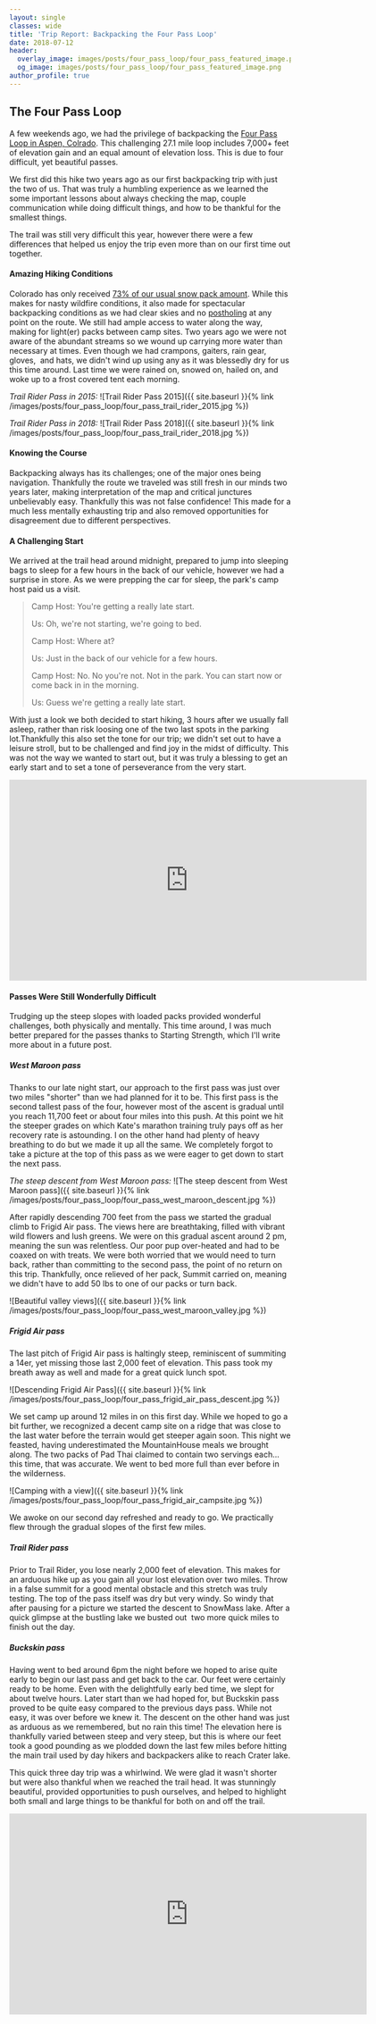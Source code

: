 ```yaml
---
layout: single
classes: wide
title: 'Trip Report: Backpacking the Four Pass Loop'
date: 2018-07-12
header:
  overlay_image: images/posts/four_pass_loop/four_pass_featured_image.png
  og_image: images/posts/four_pass_loop/four_pass_featured_image.png
author_profile: true
---
```


## The Four Pass Loop

A few weekends ago, we had the privilege of backpacking the  [Four Pass Loop in Aspen, Colrado](https://www.hikingproject.com/trail/7001635/four-pass-loop). This challenging 27.1 mile loop includes 7,000+ feet of elevation gain and an equal amount of elevation loss. This is due to four difficult, yet beautiful passes.

We first did this hike two years ago as our first backpacking trip with just the two of us. That was truly a humbling experience as we learned the some important lessons about always checking the map, couple communication while doing difficult things, and how to be thankful for the smallest things.

The trail was still very difficult this year, however there were a few differences that helped us enjoy the trip even more than on our first time out together.

#### Amazing Hiking Conditions

Colorado has only received [73% of our usual snow pack amount](https://www.9news.com/article/weather/weather-colorado/colorado-hits-peak-snowpack-runoff-begins/73-536799493). While this makes for nasty wildfire conditions, it also made for spectacular backpacking conditions as we had clear skies and no [postholing](https://www.rei.com/blog/snowsports/semi-rad-the-joy-of-postholing) at any point on the route. We still had ample access to water along the way, making for light(er) packs between camp sites. Two years ago we were not aware of the abundant streams so we wound up carrying more water than necessary at times. Even though we had crampons, gaiters, rain gear, gloves,  and hats, we didn't wind up using any as it was blessedly dry for us this time around. Last time we were rained on, snowed on, hailed on, and woke up to a frost covered tent each morning.

_Trail Rider Pass in 2015:_
![Trail Rider Pass 2015]({{ site.baseurl }}{% link /images/posts/four_pass_loop/four_pass_trail_rider_2015.jpg %})

_Trail Rider Pass in 2018:_
![Trail Rider Pass 2018]({{ site.baseurl }}{% link /images/posts/four_pass_loop/four_pass_trail_rider_2018.jpg %})



#### Knowing the Course

Backpacking always has its challenges; one of the major ones being navigation. Thankfully the route we traveled was still fresh in our minds two years later, making interpretation of the map and critical junctures unbelievably easy. Thankfully this was not false confidence! This made for a much less mentally exhausting trip and also removed opportunities for disagreement due to different perspectives.

#### A Challenging Start

We arrived at the trail head around midnight, prepared to jump into sleeping bags to sleep for a few hours in the back of our vehicle, however we had a surprise in store. As we were prepping the car for sleep, the park's camp host paid us a visit.

> Camp Host: You're getting a really late start.
>
> Us: Oh, we're not starting, we're going to bed.
>
> Camp Host: Where at?
>
> Us: Just in the back of our vehicle for a few hours.
>
> Camp Host: No. No you're not. Not in the park. You can start now or come back in in the morning.
>
> Us: Guess we're getting a really late start.

With just a look we both decided to start hiking, 3 hours after we usually fall asleep, rather than risk loosing one of the two last spots in the parking lot.Thankfully this also set the tone for our trip; we didn't set out to have a leisure stroll, but to be challenged and find joy in the midst of difficulty. This was not the way we wanted to start out, but it was truly a blessing to get an early start and to set a tone of perseverance from the very start.

<iframe width="640" height="360" src="https://www.youtube.com/embed/yKEX35_1IAI" frameborder="0" allow="encrypted-media; gyroscope; picture-in-picture" allowfullscreen></iframe>

#### Passes Were Still Wonderfully Difficult

Trudging up the steep slopes with loaded packs provided wonderful challenges, both physically and mentally. This time around, I was much better prepared for the passes thanks to Starting Strength, which I'll write more about in a future post.

##### West Maroon pass

Thanks to our late night start, our approach to the first pass was just over two miles "shorter" than we had planned for it to be. This first pass is the second tallest pass of the four, however most of the ascent is gradual until you reach 11,700 feet or about four miles into this push. At this point we hit the steeper grades on which Kate's marathon training truly pays off as her recovery rate is astounding. I on the other hand had plenty of heavy breathing to do but we made it up all the same. We completely forgot to take a picture at the top of this pass as we were eager to get down to start the next pass.

_The steep descent from West Maroon pass:_
![The steep descent from West Maroon pass]({{ site.baseurl }}{% link /images/posts/four_pass_loop/four_pass_west_maroon_descent.jpg %})

After rapidly descending 700 feet from the pass we started the gradual climb to Frigid Air pass. The views here are breathtaking, filled with vibrant wild flowers and lush greens. We were on this gradual ascent around 2 pm, meaning the sun was relentless. Our poor pup over-heated and had to be coaxed on with treats. We were both worried that we would need to turn back, rather than committing to the second pass, the point of no return on this trip. Thankfully, once relieved of her pack, Summit carried on, meaning we didn't have to add 50 lbs to one of our packs or turn back.

![Beautiful valley views]({{ site.baseurl }}{% link /images/posts/four_pass_loop/four_pass_west_maroon_valley.jpg %})


##### Frigid Air pass

The last pitch of Frigid Air pass is haltingly steep, reminiscent of summiting a 14er, yet missing those last 2,000 feet of elevation. This pass took my breath away as well and made for a great quick lunch spot.

![Descending Frigid Air Pass]({{ site.baseurl }}{% link /images/posts/four_pass_loop/four_pass_frigid_air_pass_descent.jpg %})

We set camp up around 12 miles in on this first day. While we hoped to go a bit further, we recognized a decent camp site on a ridge that was close to the last water before the terrain would get steeper again soon. This night we feasted, having underestimated the MountainHouse meals we brought along. The two packs of Pad Thai claimed to contain two servings each... this time, that was accurate. We went to bed more full than ever before in the wilderness.


![Camping with a view]({{ site.baseurl }}{% link /images/posts/four_pass_loop/four_pass_frigid_air_campsite.jpg %})

We awoke on our second day refreshed and ready to go. We practically flew through the gradual slopes of the first few miles.

##### Trail Rider pass

Prior to Trail Rider, you lose nearly 2,000 feet of elevation. This makes for an arduous hike up as you gain all your lost elevation over two miles. Throw in a false summit for a good mental obstacle and this stretch was truly testing. The top of the pass itself was dry but very windy. So windy that after pausing for a picture we started the descent to SnowMass lake. After a quick glimpse at the bustling lake we busted out  two more quick miles to finish out the day.

##### Buckskin pass

Having went to bed around 6pm the night before we hoped to arise quite early to begin our last pass and get back to the car. Our feet were certainly ready to be home. Even with the delightfully early bed time, we slept for about twelve hours. Later start than we had hoped for, but Buckskin pass proved to be quite easy compared to the previous days pass. While not easy, it was over before we knew it. The descent on the other hand was just as arduous as we remembered, but no rain this time! The elevation here is thankfully varied between steep and very steep, but this is where our feet took a good pounding as we plodded down the last few miles before hitting the main trail used by day hikers and backpackers alike to reach Crater lake.

This quick three day trip was a whirlwind. We were glad it wasn't shorter but were also thankful when we reached the trail head. It was stunningly beautiful, provided opportunities to push ourselves, and helped to highlight both small and large things to be thankful for both on and off the trail.

<iframe width="640" height="360" src="https://www.youtube.com/embed/wpYxuvazwWc" frameborder="0" allow="encrypted-media; gyroscope; picture-in-picture" allowfullscreen></iframe>
